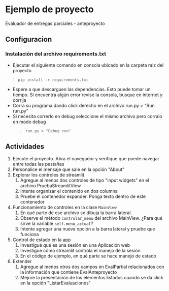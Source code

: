 # Ejemplo de proyecto

Evaluador de entregas parciales - anteproyecto

## Configuracion

### Instalación del archivo requirements.txt

* Ejecutar el siguiente comando en consola ubicado en la carpeta raiz del proyecto

> ``pip install -r requirements.txt``

* Espere a que descarguen las dependencias. Esto puede tomar un tiempo. Si encuentra algún error revise la consola,
  busque en internet y corrija
* Corra su programa dando click derecho en el archivo run.py > "Run run.py"
* Si necesita correrlo en debug seleccione el mismo archivo pero corralo en modo debug
  > ``run.py > "Debug run"``

## Actividades

1. Ejecute el proyecto. Abra el navegador y verifique que puede navegar entre todas las pestañas
2. Personalice el mensaje que sale en la opción "About"
3. Explorar los controles de streamlit.
    1. Agregue al menos dos controles de tipo "input widgets" en el archivo PruebaStreamlitView
    2. Intente organizar el contenido en dos columna
    3. Pruebe el contenedor expander. Ponga texto dentro de este contenedor
4. Funcionamiento de controles en la clase `MainView`
    1. En qué parte de ese archivo se dibuja la barra lateral.
    2. Observe el método `controlar_menu` del archivo MainView. ¿Para qué sirve la variable `self.menu_actual`?
    3. Intente agregar una nueva opción a la barra lateral y pruebe que funciona
5. Control de estado en la app
    1. Investigué qué es una sesión en una Aplicación web
    2. Investigue cómo streamlit controla el manejo de la sesión
    3. En el código de ejemplo, en qué parte se hace manejo de estado
6. Extender
   1. Agregue al menos otros dos campos en EvalPartial relacionados con la información que contiene EvalAnteproyecto
   2. Mejore la presentación de los elementos listados cuando se da click en la opción "ListarEvaluaciones"